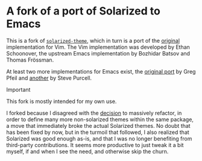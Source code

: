 # A fork of a port of Solarized to Emacs

This is a fork of [`solarized-theme`][e], which in turn is a port of the
[original][v] implementation for Vim.  The Vim implementation was developed
by Ethan Schoonover, the upstream Emacs implementation by Bozhidar Batsov
and Thomas Frössman.

At least two more implementations for Emacs exist, the [original port][o]
by Greg Pfeil and [another][a] by Steve Purcell.

> [!IMPORTANT]
> This fork is mostly intended for my own use.

I forked because I disagreed with the [decision][y] to massively refactor,
in order to define many more non-solarized themes within the same package,
a move that immediately broke the actual Solarized themes.  No doubt that
has been fixed by now, but in the turmoil that followed, I also realized
that Solarized was good enough as-is, and that I was no longer benefiting
from third-party contributions.  It seems more productive to just tweak
it a bit myself, if and when I see the need, and otherwise skip the churn.

[v]: https://ethanschoonover.com/solarized/
[e]: https://github.com/bbatsov/solarized-emacs/
[o]: https://github.com/sellout/emacs-color-theme-solarized/
[a]: https://github.com/purcell/color-theme-sanityinc-solarized/
[y]: https://github.com/bbatsov/solarized-emacs/issues/354/
